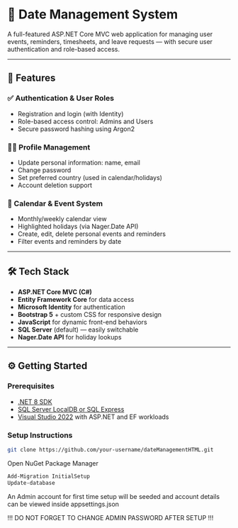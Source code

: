 ﻿# 📅 Date Management System

A full-featured ASP.NET Core MVC web application for managing user events, reminders, timesheets, and leave requests — with secure user authentication and role-based access.

---

## 🚀 Features

### ✅ Authentication & User Roles
- Registration and login (with Identity)
- Role-based access control: Admins and Users
- Secure password hashing using Argon2

### 🧑‍💼 Profile Management
- Update personal information: name, email
- Change password
- Set preferred country (used in calendar/holidays)
- Account deletion support

### 📆 Calendar & Event System
- Monthly/weekly calendar view
- Highlighted holidays (via Nager.Date API)
- Create, edit, delete personal events and reminders
- Filter events and reminders by date

---

## 🛠 Tech Stack

- **ASP.NET Core MVC (C#)**
- **Entity Framework Core** for data access
- **Microsoft Identity** for authentication
- **Bootstrap 5** + custom CSS for responsive design
- **JavaScript** for dynamic front-end behaviors
- **SQL Server** (default) — easily switchable
- **Nager.Date API** for holiday lookups

---

## ⚙️ Getting Started

### Prerequisites

- [.NET 8 SDK](https://dotnet.microsoft.com/en-us/download/dotnet/8.0)
- [SQL Server LocalDB or SQL Express](https://docs.microsoft.com/en-us/sql/database-engine/configure-windows/sql-server-express-localdb)
- [Visual Studio 2022](https://visualstudio.microsoft.com/vs/) with ASP.NET and EF workloads

### Setup Instructions

```bash
git clone https://github.com/your-username/dateManagementHTML.git
```

Open NuGet Package Manager
```bash
Add-Migration InitialSetup
Update-database
```
An Admin account for first time setup will be seeded and account details can be viewed inside appsettings.json

!!! DO NOT FORGET TO CHANGE ADMIN PASSWORD AFTER SETUP !!!
